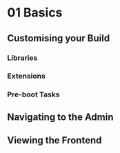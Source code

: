 # 01 Basics

## Customising your Build

### Libraries

### Extensions

### Pre-boot Tasks

## Navigating to the Admin

## Viewing the Frontend
